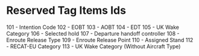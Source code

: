 # Reserved Tag Items Ids

101 - Intention Code
102 - EOBT
103 - AOBT
104 - EDT
105 - UK Wake Category
106 - Selected hold
107 - Departure handoff controller
108 - Enroute Release Type
109 - Enroute Release Point
110 - Assigned Stand
112 - RECAT-EU Category
113 - UK Wake Category (Without Aircraft Type)